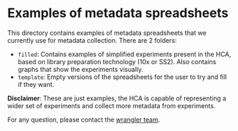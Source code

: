 # Examples of metadata spreadsheets

This directory contains examples of metadata spreadsheets that we currently use for metadata collection. There are 2 folders:
- `filled`: Contains examples of simplified experiments present in the HCA, based on library preparation technology (10x or SS2). Also contains graphs that show the experiments visually.
- `template`: Empty versions of the spreadsheets for the user to try and fill if they want.

**Disclaimer**: These are just examples, the HCA is capable of representing a wider set of experiments and collect more metadata from experiments.

For any question, please contact the [wrangler team](mailto:wrangler-team@data.humancellatlas.org).